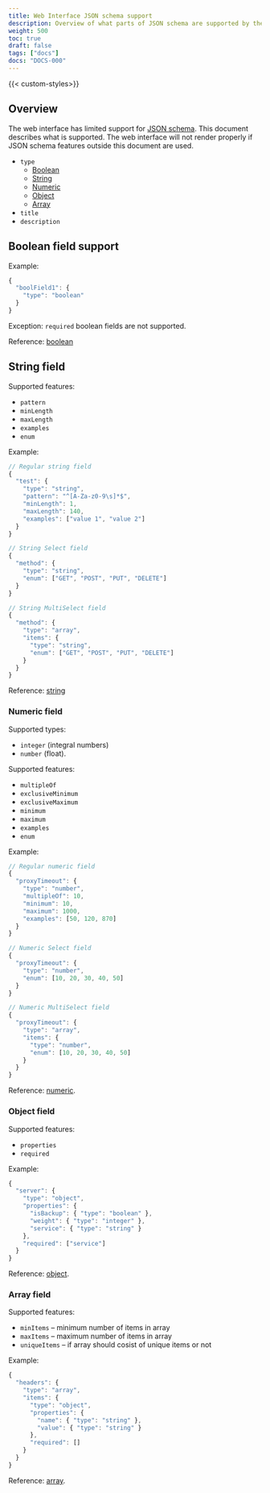 ```yaml
---
title: Web Interface JSON schema support 
description: Overview of what parts of JSON schema are supported by the web interface
weight: 500
toc: true
draft: false
tags: ["docs"]
docs: "DOCS-000"
---
```


{{< custom-styles>}}

## Overview

The web interface has limited support for [JSON schema](https://json-schema.org/understanding-json-schema/reference/). This document describes what is supported. The web interface will not render properly if JSON schema features outside this document are used. 

- `type`
    - [Boolean](#boolean-field)
    - [String](#string-field)
    - [Numeric](#numeric-field)
    - [Object](#object-field)
    - [Array](#array-field)
- `title`
- `description`

## Boolean field support
Example:
```javascript
{
  "boolField1": {
    "type": "boolean"
  }
}
```
Exception:
`required` boolean fields are not supported.

Reference: [boolean](https://json-schema.org/understanding-json-schema/reference/boolean.html)

## String field
Supported features:
- `pattern` 
- `minLength`
- `maxLength`
- `examples` 
- `enum`

Example:
```javascript
// Regular string field
{
  "test": {
    "type": "string",
    "pattern": "^[A-Za-z0-9\s]*$",
    "minLength": 1,
    "maxLength": 140,
    "examples": ["value 1", "value 2"]
  }
}

// String Select field
{
  "method": {
    "type": "string",
    "enum": ["GET", "POST", "PUT", "DELETE"]
  }
}

// String MultiSelect field
{
  "method": {
    "type": "array",
    "items": {
      "type": "string",
      "enum": ["GET", "POST", "PUT", "DELETE"]
    }
  }
}
```

Reference: [string](https://json-schema.org/understanding-json-schema/reference/string.html)

### Numeric field
Supported types:
- `integer` (integral numbers) 
- `number` (float).

Supported features:
- `multipleOf`
- `exclusiveMinimum`
- `exclusiveMaximum`
- `minimum`
- `maximum`
- `examples`
- `enum`

Example:

```javascript
// Regular numeric field
{
  "proxyTimeout": {
    "type": "number",
    "multipleOf": 10,
    "minimum": 10,
    "maximum": 1000,
    "examples": [50, 120, 870]
  }
}

// Numeric Select field
{
  "proxyTimeout": {
    "type": "number",
    "enum": [10, 20, 30, 40, 50]
  }
}

// Numeric MultiSelect field
{
  "proxyTimeout": {
    "type": "array",
    "items": {
      "type": "number",
      "enum": [10, 20, 30, 40, 50]
    }
  }
}
```
Reference: [numeric](https://json-schema.org/understanding-json-schema/reference/numeric.html).

### Object field
Supported features:
- `properties`
- `required`

Example:
```javascript
{
  "server": {
    "type": "object",
    "properties": {
      "isBackup": { "type": "boolean" },
      "weight": { "type": "integer" },
      "service": { "type": "string" }
    },
    "required": ["service"]
  }
}
```

Reference: [object](https://json-schema.org/understanding-json-schema/reference/object.html).

### Array field
Supported features:
- `minItems` – minimum number of items in array
- `maxItems` – maximum number of items in array
- `uniqueItems` – if array should cosist of unique items or not

Example:

```javascript
{
  "headers": {
    "type": "array",
    "items": {
      "type": "object",
      "properties": {
        "name": { "type": "string" },
        "value": { "type": "string" }
      },
      "required": []
    }
  }
}
```

Reference: [array](https://json-schema.org/understanding-json-schema/reference/array.html).



